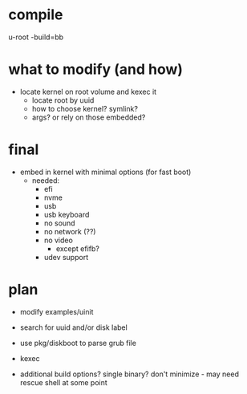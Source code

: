 
# compile
u-root -build=bb

# what to modify (and how)

- locate kernel on root volume and kexec it
  - locate root by uuid
  - how to choose kernel? symlink?
  - args? or rely on those embedded?

# final

- embed in kernel with minimal options (for fast boot)
  - needed:
    - efi
    - nvme
    - usb
    - usb keyboard
    - no sound
    - no network (??)
    - no video
      - except efifb?
    - udev support


# plan
- modify examples/uinit
- search for uuid and/or disk label
- use pkg/diskboot to parse grub file
- kexec

- additional build options? single binary? don't minimize - may need rescue shell at some point
